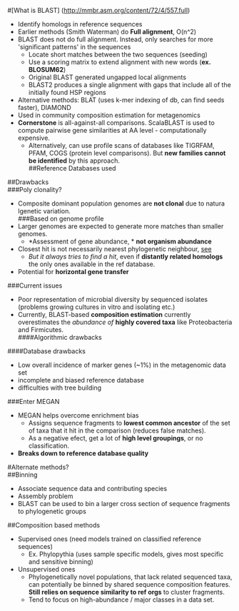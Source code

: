 #[What is BLAST] (http://mmbr.asm.org/content/72/4/557.full)    
- Identify homologs in reference sequences    
- Earlier methods (Smith Waterman) do **Full alignment**, O(n^2)  
- BLAST does not do full alignment. Instead, only searches for more 'significant patterns' in the sequences  
	- Locate short matches between the two sequences (seeding)  
	- Use a scoring matrix to extend alignment with new words (**ex. BLOSUM62**)  
	- Original BLAST generated ungapped local alignments  
	- BLAST2 produces a single alignment with gaps that include all of the initially found HSP regions   
- Alternative methods: BLAT (uses k-mer indexing of db, can find seeds faster), DIAMOND  
- Used in community composition estimation for metagenomics  
- **Cornerstone** is all-against-all comparisons. ScalaBLAST is used to compute pairwise gene similarities at AA level - computationally expensive.
	- Alternatively, can use profile scans of databases like TIGRFAM, PFAM, COGS (protein level comparisons). But **new families cannot be identified** by this approach.  
##Reference Databases used  

##Drawbacks  
###Poly clonality?
- Composite dominant population genomes are **not clonal** due to natura lgenetic variation.  
###Based on genome profile  
- Larger genomes are expected to generate more matches than smaller genomes.  
	- *Assessment of gene abundance, * **not organism abundance**    
- Closest hit is not necessarily nearest phylogenetic neighbour, [see](http://link.springer.com/article/10.1007%2Fs002390010184)   
	- *But it always tries to find a hit*, even if **distantly related homologs** the only ones available in the ref database.   
- Potential for **horizontal gene transfer**   

###Current issues   
- Poor representation of microbial diversity by sequenced isolates (problems growing cultures in vitro and isolating etc.)   
- Currently, BLAST-based **composition estimation** currently overestimates the *abundance of* **highly covered taxa** like Proteobacteria and Firmicutes.    
####Algorithmic drawbacks  

####Database drawbacks  
- Low overall incidence of marker genes  (~1%) in the metagenomic data set  
- incomplete and biased reference database  
- difficulties with tree building  

###Enter MEGAN  
- MEGAN helps overcome enrichment bias   
	- Assigns sequence fragments to **lowest common ancestor** of the set of taxa that it hit in the comparison (reduces false matches).    
	- As a negative efect, get a lot of **high level groupings**, or no classification.   
- **Breaks down to reference database quality**  

#Alternate methods?   
##Binning   
- Associate sequence data and contributing species  
- Assembly problem  
- BLAST can be used to bin a larger cross section of sequence fragments to phylogenetic groups

##Composition based methods  
- Supervised ones (need models trained on classified reference sequences)   
	- Ex. Phylopythia (uses sample specific models, gives most specific and sensitive binning)   
- Unsupervised ones  
	- Phylogenetically novel populations, that lack related sequenced taxa, can potentially be binned by shared sequence composition features. **Still relies on sequence similarity to ref orgs** to cluster fragments.  
	- Tend to focus on high-abundance / major classes in a data set.   



